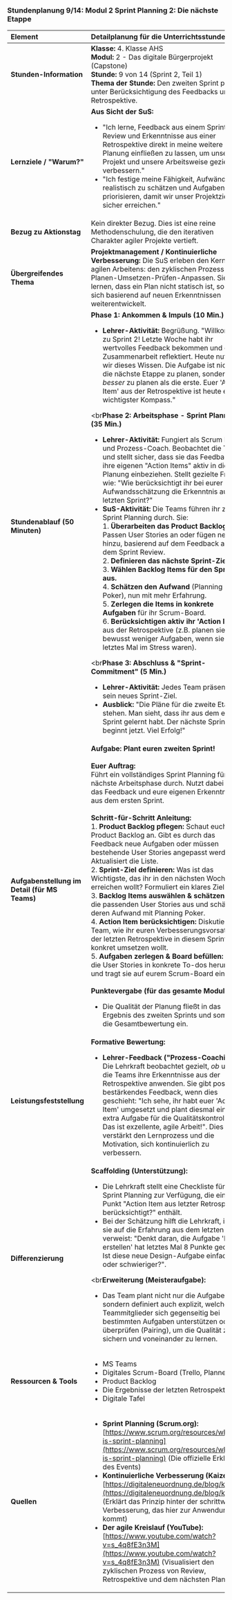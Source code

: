 ### **Stundenplanung 9/14: Modul 2 Sprint Planning 2: Die nächste Etappe**

| **Element** | **Detailplanung für die Unterrichtsstunde** |
| :--- | :--- |
| **Stunden-Information** | **Klasse:** 4. Klasse AHS<br>**Modul:** 2 - Das digitale Bürgerprojekt (Capstone)<br>**Stunde:** 9 von 14 (Sprint 2, Teil 1)<br>**Thema der Stunde:** Den zweiten Sprint planen unter Berücksichtigung des Feedbacks und der Retrospektive. |
| **Lernziele / "Warum?"** | **Aus Sicht der SuS:**<br><ul><li>"Ich lerne, Feedback aus einem Sprint Review und Erkenntnisse aus einer Retrospektive direkt in meine weitere Planung einfließen zu lassen, um unser Projekt und unsere Arbeitsweise gezielt zu verbessern."</li><li>"Ich festige meine Fähigkeit, Aufwände realistisch zu schätzen und Aufgaben zu priorisieren, damit wir unser Projektziel sicher erreichen."</li></ul> |
| **Bezug zu Aktionstag** | Kein direkter Bezug. Dies ist eine reine Methodenschulung, die den iterativen Charakter agiler Projekte vertieft. |
| **Übergreifendes Thema** | **Projektmanagement / Kontinuierliche Verbesserung:** Die SuS erleben den Kern des agilen Arbeitens: den zyklischen Prozess von Planen-Umsetzen-Prüfen-Anpassen. Sie lernen, dass ein Plan nicht statisch ist, sondern sich basierend auf neuen Erkenntnissen weiterentwickelt. |
| **Stundenablauf (50 Minuten)** | **Phase 1: Ankommen & Impuls (10 Min.)**<br><ul><li>**Lehrer-Aktivität:** Begrüßung. "Willkommen zu Sprint 2! Letzte Woche habt ihr wertvolles Feedback bekommen und eure Zusammenarbeit reflektiert. Heute nutzen wir dieses Wissen. Die Aufgabe ist nicht nur, die nächste Etappe zu planen, sondern sie *besser* zu planen als die erste. Euer 'Action Item' aus der Retrospektive ist heute euer wichtigster Kompass."</li></ul><br**Phase 2: Arbeitsphase - Sprint Planning 2 (35 Min.)**<br><ul><li>**Lehrer-Aktivität:** Fungiert als Scrum Master und Prozess-Coach. Beobachtet die Teams und stellt sicher, dass sie das Feedback und ihre eigenen "Action Items" aktiv in die Planung einbeziehen. Stellt gezielte Fragen wie: "Wie berücksichtigt ihr bei eurer Aufwandsschätzung die Erkenntnis aus dem letzten Sprint?"</li><li>**SuS-Aktivität:** Die Teams führen ihr zweites Sprint Planning durch. Sie:<br>1. **Überarbeiten das Product Backlog:** Passen User Stories an oder fügen neue hinzu, basierend auf dem Feedback aus dem Sprint Review.<br>2. **Definieren das nächste Sprint-Ziel.**<br>3. **Wählen Backlog Items für den Sprint aus.**<br>4. **Schätzen den Aufwand** (Planning Poker), nun mit mehr Erfahrung.<br>5. **Zerlegen die Items in konkrete Aufgaben** für ihr Scrum-Board.<br>6. **Berücksichtigen aktiv ihr 'Action Item'** aus der Retrospektive (z.B. planen sie bewusst weniger Aufgaben, wenn sie letztes Mal im Stress waren).</li></ul><br**Phase 3: Abschluss & "Sprint-Commitment" (5 Min.)**<br><ul><li>**Lehrer-Aktivität:** Jedes Team präsentiert sein neues Sprint-Ziel.</li><li>**Ausblick:** "Die Pläne für die zweite Etappe stehen. Man sieht, dass ihr aus dem ersten Sprint gelernt habt. Der nächste Sprint beginnt jetzt. Viel Erfolg!"</li></ul> |
| **Aufgabenstellung im Detail (für MS Teams)** | **Aufgabe: Plant euren zweiten Sprint!**<br><br>**Euer Auftrag:**<br>Führt ein vollständiges Sprint Planning für die nächste Arbeitsphase durch. Nutzt dabei gezielt das Feedback und eure eigenen Erkenntnisse aus dem ersten Sprint.<br><br>**Schritt-für-Schritt Anleitung:**<br>1.  **Product Backlog pflegen:** Schaut euch euer Product Backlog an. Gibt es durch das Feedback neue Aufgaben oder müssen bestehende User Stories angepasst werden? Aktualisiert die Liste.<br>2.  **Sprint-Ziel definieren:** Was ist das Wichtigste, das ihr in den nächsten Wochen erreichen wollt? Formuliert ein klares Ziel.<br>3.  **Backlog Items auswählen & schätzen:** Wählt die passenden User Stories aus und schätzt deren Aufwand mit Planning Poker.<br>4.  **Action Item berücksichtigen:** Diskutiert im Team, wie ihr euren Verbesserungsvorsatz aus der letzten Retrospektive in diesem Sprint konkret umsetzen wollt.<br>5.  **Aufgaben zerlegen & Board befüllen:** Brecht die User Stories in konkrete To-dos herunter und tragt sie auf eurem Scrum-Board ein.<br><br>**Punktevergabe (für das gesamte Modul):**<br><ul><li>Die Qualität der Planung fließt in das Ergebnis des zweiten Sprints und somit in die Gesamtbewertung ein.</li></ul> |
| **Leistungsfeststellung** | **Formative Bewertung:**<br><ul><li>**Lehrer-Feedback ("Prozess-Coaching"):** Die Lehrkraft beobachtet gezielt, *ob* und *wie* die Teams ihre Erkenntnisse aus der Retrospektive anwenden. Sie gibt positives, bestärkendes Feedback, wenn dies geschieht: "Ich sehe, ihr habt euer 'Action Item' umgesetzt und plant diesmal eine extra Aufgabe für die Qualitätskontrolle ein. Das ist exzellente, agile Arbeit!". Dies verstärkt den Lernprozess und die Motivation, sich kontinuierlich zu verbessern.</li></ul> |
| **Differenzierung** | **Scaffolding (Unterstützung):**<br><ul><li>Die Lehrkraft stellt eine Checkliste für das Sprint Planning zur Verfügung, die einen Punkt "Action Item aus letzter Retrospektive berücksichtigt?" enthält.</li><li>Bei der Schätzung hilft die Lehrkraft, indem sie auf die Erfahrung aus dem letzten Sprint verweist: "Denkt daran, die Aufgabe 'Logo erstellen' hat letztes Mal 8 Punkte gedauert. Ist diese neue Design-Aufgabe einfacher oder schwieriger?".</li></ul><br**Erweiterung (Meisteraufgabe):**<br><ul><li>Das Team plant nicht nur die Aufgaben, sondern definiert auch explizit, welche Teammitglieder sich gegenseitig bei bestimmten Aufgaben unterstützen oder überprüfen (Pairing), um die Qualität zu sichern und voneinander zu lernen.</li></ul> |
| **Ressourcen & Tools** | <ul><li>MS Teams</li><li>Digitales Scrum-Board (Trello, Planner etc.)</li><li>Product Backlog</li><li>Die Ergebnisse der letzten Retrospektive</li><li>Digitale Tafel</li></ul> |
| **Quellen**| <ul><li>**Sprint Planning (Scrum.org):** [https://www.scrum.org/resources/what-is-sprint-planning](https://www.scrum.org/resources/what-is-sprint-planning) (Die offizielle Erklärung des Events)</li><li>**Kontinuierliche Verbesserung (Kaizen):** [https://digitaleneuordnung.de/blog/kaizen/](https://digitaleneuordnung.de/blog/kaizen/) (Erklärt das Prinzip hinter der schrittweisen Verbesserung, das hier zur Anwendung kommt)</li><li>**Der agile Kreislauf (YouTube):** [https://www.youtube.com/watch?v=s_4q8fE3n3M](https://www.youtube.com/watch?v=s_4q8fE3n3M) (Visualisiert den zyklischen Prozess von Review, Retrospektive und dem nächsten Planning)</li></ul> |

